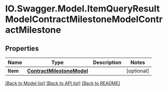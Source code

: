 # IO.Swagger.Model.ItemQueryResultModelContractMilestoneModelContractMilestone
## Properties

Name | Type | Description | Notes
------------ | ------------- | ------------- | -------------
**Item** | [**ContractMilestoneModel**](ContractMilestoneModel.md) |  | [optional] 

[[Back to Model list]](../README.md#documentation-for-models) [[Back to API list]](../README.md#documentation-for-api-endpoints) [[Back to README]](../README.md)

